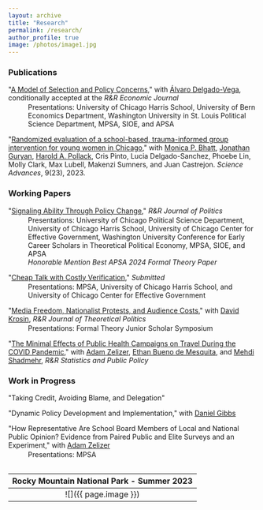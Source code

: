 ```yaml
---
layout: archive
title: "Research"
permalink: /research/
author_profile: true
image: /photos/image1.jpg
---
```


<style>
.paper-title {
    margin-bottom: 2px;
}
.presentation-detail {
    margin-left: 40px;
    margin-top: 0;
}
</style>

### Publications 

<p class="paper-title">"<a href="http://benshaver.github.io/files/Succession ADBS.pdf">A Model of Selection and Policy Concerns</a>," with <a href="https://sites.google.com/view/alvarodelgadovega/home">Álvaro Delgado-Vega</a>, conditionally accepted at the <em>R&R Economic Journal</em></p>
<div class="presentation-detail">Presentations: University of Chicago Harris School, University of Bern Economics Department, Washington University in St. Louis Political Science Department, MPSA, SIOE, and APSA</div>

<p class="paper-title">"<a href="https://www.science.org/doi/10.1126/sciadv.abq2077">Randomized evaluation of a school-based, trauma-informed group intervention for young women in Chicago</a>," with <a href="https://urbanlabs.uchicago.edu/people/monica-bhatt">Monica P. Bhatt</a>, <a href="https://sites.northwestern.edu/jonathanguryan/">Jonathan Guryan</a>, <a href="https://crownschool.uchicago.edu/directory/harold-pollack">Harold A. Pollack</a>, Cris Pinto, Lucia Delgado-Sanchez, Phoebe Lin, Molly Clark, Max Lubell, Makenzi Sumners, and Juan Castrejon. <em>Science Advances</em>, 9(23), 2023.</p>

### Working Papers

<p class="paper-title">"<a href="http://benshaver.github.io/files/Ability BS.pdf">Signaling Ability Through Policy Change</a>," <em>R&R Journal of Politics</em></p>
<div class="presentation-detail">Presentations: University of Chicago Political Science Department, University of Chicago Harris School, University of Chicago Center for Effective Government, Washington University Conference for Early Career Scholars in Theoretical Political Economy, MPSA, SIOE, and APSA</div>
<div class="presentation-detail"><em>Honorable Mention Best APSA 2024 Formal Theory Paper</em></div>

<p class="paper-title">"<a href="http://benshaver.github.io/files/Cheap Talk BS.pdf">Cheap Talk with Costly Verification</a>," <em>Submitted</em></p>
<div class="presentation-detail">Presentations: MPSA, University of Chicago Harris School, and University of Chicago Center for Effective Government</div>

<p class="paper-title">"<a href="http://benshaver.github.io/files/Media DKBS.pdf">Media Freedom, Nationalist Protests, and Audience Costs</a>," with <a href="https://www.linkedin.com/in/david-krosin-76424510b/">David Krosin</a>, <em>R&R Journal of Theoretical Politics</em></p>
<div class="presentation-detail">Presentations: Formal Theory Junior Scholar Symposium</div>

<p class="paper-title">"<a href="http://benshaver.github.io/files/Covid Experiment.pdf">The Minimal Effects of Public Health Campaigns on Travel During the COVID Pandemic</a>," with <a href="https://adamzelizer.com/">Adam Zelizer</a>, <a href="https://voices.uchicago.edu/ethanbdm/">Ethan Bueno de Mesquita</a>, and <a href="https://www.mehdishadmehr.com/">Mehdi Shadmehr</a>, <em>R&R Statistics and Public Policy</em></p>

### Work in Progress

<p class="paper-title">"Taking Credit, Avoiding Blame, and Delegation"</p>

<p class="paper-title">"Dynamic Policy Development and Implementation," with <a href="https://daniel-gibbs.com/">Daniel Gibbs</a></p>

<p class="paper-title">"How Representative Are School Board Members of Local and National Public Opinion? Evidence from Paired Public and Elite Surveys and an Experiment," with <a href="https://harris.uchicago.edu/directory/adam-zelizer">Adam Zelizer</a></p>
<div class="presentation-detail">Presentations: MPSA</div>

<div style="margin-top: 30px;"></div>
 
| <b>Rocky Mountain National Park - Summer 2023</b>|
|:--:|
| ![]({{ page.image }}) | 

